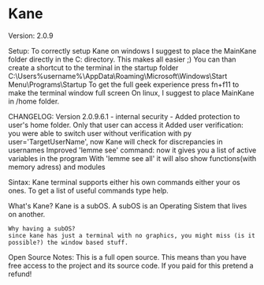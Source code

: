 # Kane

Version: 2.0.9

Setup:
    To correctly setup Kane on windows I suggest to place the MainKane folder directly in the C: directory. This makes all easier ;)
    You can than create a shortcut to the terminal in the startup folder
    C:\Users\%username%\AppData\Roaming\Microsoft\Windows\Start Menu\Programs\Startup
    To get the full geek experience press fn+f11 to make the terminal window full screen
    On linux, I suggest to place MainKane in /home folder. 

CHANGELOG:
    Version 2.0.9.6.1  - internal security -
    Added protection to user's home folder. Only that user can access it
    Added user verification: you were able to switch user without verification with py user='TargetUserName', now Kane will check for discrepancies in usernames
    Improved 'lemme see' command: now it gives you a list of active variables in the program
    With 'lemme see all' it will also show functions(with memory adress) and modules
	

Sintax:
    Kane terminal supports either his own commands either your os ones.
    To get a list of useful commands type help.

What's Kane?
    Kane is a subOS. A subOS is an Operating Sistem that lives on another.

    Why having a subOS?
	since kane has just a terminal with no graphics, you might miss (is it possible?) the window based stuff.

Open Source Notes:
    This is a full open source. This means than you have free access to the project and its source code.
    If you paid for this pretend a refund!
